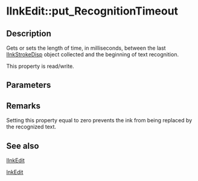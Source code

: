 # IInkEdit::put_RecognitionTimeout

## Description

Gets or sets the length of time, in milliseconds, between the last [IInkStrokeDisp](https://learn.microsoft.com/windows/desktop/api/msinkaut/nn-msinkaut-iinkstrokedisp) object collected and the beginning of text recognition.

This property is read/write.

## Parameters

## Remarks

Setting this property equal to zero prevents the ink from being replaced by the recognized text.

## See also

[IInkEdit](https://learn.microsoft.com/windows/win32/api/inked/nn-inked-iinkedit)

[InkEdit](https://learn.microsoft.com/windows/desktop/tablet/inkedit-control-reference)